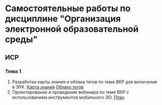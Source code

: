 # Самостоятельные работы по дисциплине "Организация электронной образовательной среды"
## ИСР
### Тема 1
1. Разработка карты знания и облака тегов по теме ВКР для включения в ЭУК.
[Карта знаний](https://github.com/polinalazebnikova/sem7-eios/blob/master/%D0%9A%D0%B0%D1%80%D1%82%D0%B0%20%D0%B7%D0%BD%D0%B0%D0%BD%D0%B8%D0%B9.png)
[Облако тегов](https://github.com/polinalazebnikova/sem7-eios/blob/master/%D0%9E%D0%B1%D0%BB%D0%B0%D0%BA%D0%BE%20%D1%82%D0%B5%D0%B3%D0%BE%D0%B2.png)
2. Проектирование и проведение вебинара по теме ВКР с использованием инструментов мобильного ЭО.
[План](https://github.com/polinalazebnikova/sem7-eios/blob/master/%D0%9F%D1%80%D0%BE%D0%B5%D0%BA%D1%82%D0%B8%D1%80%D0%BE%D0%B2%D0%B0%D0%BD%D0%B8%D0%B5%20%D0%B2%D0%B5%D0%B1%D0%B8%D0%BD%D0%B0%D1%80%D0%B0.docx)
